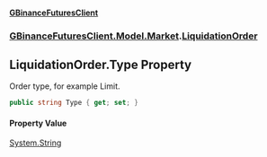 #### [GBinanceFuturesClient](./index.md 'index')
### [GBinanceFuturesClient.Model.Market](./GBinanceFuturesClient-Model-Market.md 'GBinanceFuturesClient.Model.Market').[LiquidationOrder](./GBinanceFuturesClient-Model-Market-LiquidationOrder.md 'GBinanceFuturesClient.Model.Market.LiquidationOrder')
## LiquidationOrder.Type Property
Order type, for example Limit.  
```csharp
public string Type { get; set; }
```
#### Property Value
[System.String](https://docs.microsoft.com/en-us/dotnet/api/System.String 'System.String')  
